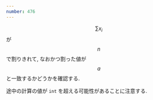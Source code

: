 ```yaml
---
number: 476
---
```

$$ \sum x_i $$ が $$ n $$ で割りきれて, なおかつ割った値が $$ a $$ と一致するかどうかを確認する.

途中の計算の値が `int` を超える可能性があることに注意する.
